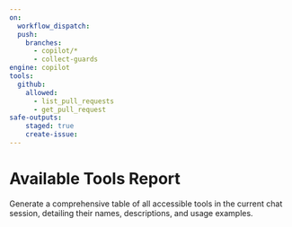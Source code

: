 ```yaml
---
on: 
  workflow_dispatch:
  push:
    branches:
      - copilot/*
      - collect-guards
engine: copilot
tools:
  github:
    allowed:
      - list_pull_requests
      - get_pull_request
safe-outputs:
    staged: true
    create-issue:
---
```

# Available Tools Report

Generate a comprehensive table of all accessible tools in the current chat session, detailing their names, descriptions, and usage examples.
